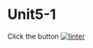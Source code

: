 # Unit5-1
Click the button
[![linter](https://github.com/<OWNER>/<REPOSITORY>/workflows/linter/badge.svg)](https://github.com/marketplace/actions/super-linter)
